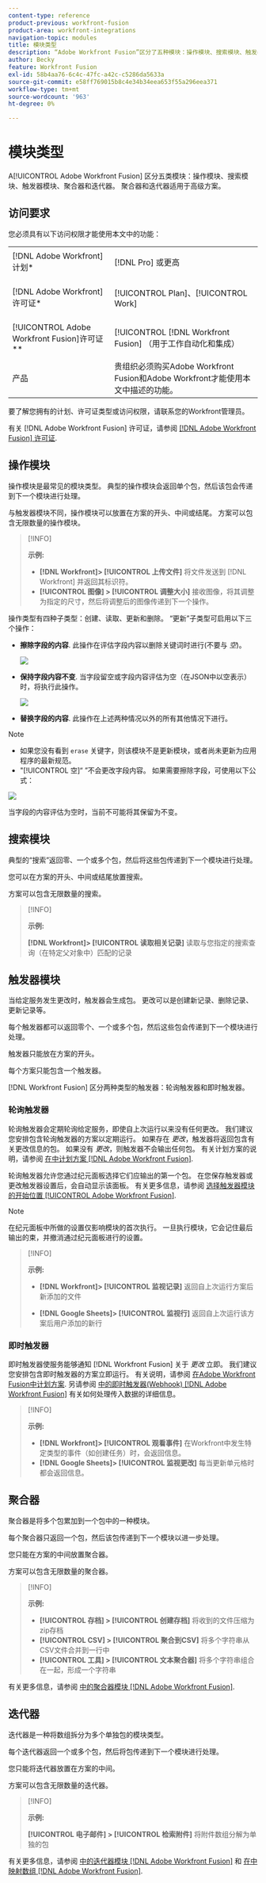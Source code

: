 ```yaml
---
content-type: reference
product-previous: workfront-fusion
product-area: workfront-integrations
navigation-topic: modules
title: 模块类型
description: “Adobe Workfront Fusion”区分了五种模块：操作模块、搜索模块、触发器模块、聚合器和迭代器。 聚合器和迭代器适用于高级方案。
author: Becky
feature: Workfront Fusion
exl-id: 58b4aa76-6c4c-47fc-a42c-c5286da5633a
source-git-commit: e58ff769015b8c4e34b34eea653f55a296eea371
workflow-type: tm+mt
source-wordcount: '963'
ht-degree: 0%

---
```


# 模块类型

A[!UICONTROL Adobe Workfront Fusion] 区分五类模块：操作模块、搜索模块、触发器模块、聚合器和迭代器。 聚合器和迭代器适用于高级方案。

## 访问要求

您必须具有以下访问权限才能使用本文中的功能：

<table style="table-layout:auto">
 <col> 
 <col> 
 <tbody> 
  <tr> 
    <td role="rowheader">[!DNL Adobe Workfront] 计划*</td> 
   <td> <p>[!DNL Pro] 或更高</p> </td> 
  </tr> 
  <tr data-mc-conditions=""> 
   <td role="rowheader">[!DNL Adobe Workfront] 许可证*</td> 
   <td> <p>[!UICONTROL Plan]、[!UICONTROL Work]</p> </td> 
  </tr> 
  <tr> 
   <td role="rowheader">[!UICONTROL Adobe Workfront Fusion]许可证**</td> 
   <td> <p>[!UICONTROL [!DNL Workfront Fusion] （用于工作自动化和集成） </p>  </td> 
  </tr> 
  <tr> 
   <td role="rowheader">产品</td> 
   <td>贵组织必须购买Adobe Workfront Fusion和Adobe Workfront才能使用本文中描述的功能。</td> 
  </tr> 
 </tbody> 
</table>

要了解您拥有的计划、许可证类型或访问权限，请联系您的Workfront管理员。

有关 [!DNL Adobe Workfront Fusion] 许可证，请参阅 [[!DNL Adobe Workfront Fusion] 许可证](../../workfront-fusion/get-started/license-automation-vs-integration.md).

## 操作模块

操作模块是最常见的模块类型。 典型的操作模块会返回单个包，然后该包会传递到下一个模块进行处理。

与触发器模块不同，操作模块可以放置在方案的开头、中间或结尾。 方案可以包含无限数量的操作模块。

>[!INFO]
>
>**示例:**
>
>* **[!DNL Workfront]> [!UICONTROL 上传文件]** 将文件发送到 [!DNL Workfront] 并返回其标识符。
>* **[!UICONTROL 图像] > [!UICONTROL 调整大小]** 接收图像，将其调整为指定的尺寸，然后将调整后的图像传递到下一个操作。


操作类型有四种子类型：创建、读取、更新和删除。 “更新”子类型可启用以下三个操作：

* **擦除字段的内容**. 此操作在评估字段内容以删除关键词时进行(不要与 *空*)。

   ![](assets/erase-content-of-field.png)

* **保持字段内容不变**. 当字段留空或字段内容评估为空（在JSON中以空表示）时，将执行此操作。

   ![](assets/leave-content-field-unchanged-350x231.png)

* **替换字段的内容**. 此操作在上述两种情况以外的所有其他情况下进行。

>[!NOTE]
>
>* 如果您没有看到 `erase` 关键字，则该模块不是更新模块，或者尚未更新为应用程序的最新规范。
>* &quot;[!UICONTROL 空]“ ”不会更改字段内容。 如果需要擦除字段，可使用以下公式：
>
>![](assets/formula-ifempty-name-erase.png)
>
>当字段的内容评估为空时，当前不可能将其保留为不变。

## 搜索模块

典型的“搜索”返回零、一个或多个包，然后将这些包传递到下一个模块进行处理。

您可以在方案的开头、中间或结尾放置搜索。

方案可以包含无限数量的搜索。

>[!INFO]
>
>**示例:**
>
>**[!DNL Workfront]> [!UICONTROL 读取相关记录]**  读取与您指定的搜索查询（在特定父对象中）匹配的记录

## 触发器模块

当给定服务发生更改时，触发器会生成包。 更改可以是创建新记录、删除记录、更新记录等。

每个触发器都可以返回零个、一个或多个包，然后这些包会传递到下一个模块进行处理。

触发器只能放在方案的开头。

每个方案只能包含一个触发器。

[!DNL Workfront Fusion] 区分两种类型的触发器：轮询触发器和即时触发器。

### 轮询触发器

轮询触发器会定期轮询给定服务，即使自上次运行以来没有任何更改。 我们建议您安排包含轮询触发器的方案以定期运行。 如果存在 *更改*，触发器将返回包含有关更改信息的包。 如果没有 *更改*，则触发器不会输出任何包。 有关计划方案的说明，请参阅 [在中计划方案 [!DNL Adobe Workfront Fusion]](../../workfront-fusion/scenarios/schedule-a-scenario.md).

轮询触发器允许您通过纪元面板选择它们应输出的第一个包。 在您保存触发器或更改触发器设置后，会自动显示该面板。 有关更多信息，请参阅 [选择触发器模块的开始位置 [!UICONTROL Adobe Workfront Fusion]](../../workfront-fusion/modules/choose-where-trigger-module-starts.md).

>[!NOTE]
>
>在纪元面板中所做的设置仅影响模块的首次执行。 一旦执行模块，它会记住最后输出的束，并撤消通过纪元面板进行的设置。

>[!INFO]
>
>**示例:**
>
>* **[!DNL Workfront]> [!UICONTROL 监视记录]** 返回自上次运行方案后新添加的文件
>
>* **[!DNL Google Sheets]> [!UICONTROL 监视行]** 返回自上次运行该方案后用户添加的新行


### 即时触发器

即时触发器使服务能够通知 [!DNL Workfront Fusion] 关于 *更改* 立即。 我们建议您安排包含即时触发器的方案立即运行。 有关说明，请参阅 [在Adobe Workfront Fusion中计划方案](../../workfront-fusion/scenarios/schedule-a-scenario.md). 另请参阅 [中的即时触发器(Webhook) [!DNL Adobe Workfront Fusion]](../../workfront-fusion/webhooks/instant-triggers-webhooks.md) 有关如何处理传入数据的详细信息。

>[!INFO]
>
>**示例:**
>
>* **[!DNL Workfront]> [!UICONTROL 观看事件]** 在Workfront中发生特定类型的事件（如创建任务）时，会返回信息。
>* **[!DNL Google Sheets]> [!UICONTROL 监视更改]** 每当更新单元格时都会返回信息。


## 聚合器

聚合器是将多个包累加到一个包中的一种模块。

每个聚合器只返回一个包，然后该包传递到下一个模块以进一步处理。

您只能在方案的中间放置聚合器。

方案可以包含无限数量的聚合器。

>[!INFO]
>
>**示例:**
>
>* **[!UICONTROL 存档] > [!UICONTROL 创建存档]** 将收到的文件压缩为zip存档
>* **[!UICONTROL CSV] > [!UICONTROL 聚合到CSV]** 将多个字符串从CSV文件合并到一行中
>* **[!UICONTROL 工具] > [!UICONTROL 文本聚合器]** 将多个字符串组合在一起，形成一个字符串


有关更多信息，请参阅 [中的聚合器模块 [!DNL Adobe Workfront Fusion]](../../workfront-fusion/modules/aggregator-module.md).

## 迭代器

迭代器是一种将数组拆分为多个单独包的模块类型。

每个迭代器返回一个或多个包，然后将包传递到下一个模块进行处理。

您只能将迭代器放置在方案的中间。

方案可以包含无限数量的迭代器。

>[!INFO]
>
>**示例:**
>
>**[!UICONTROL 电子邮件] > [!UICONTROL 检索附件]** 将附件数组分解为单独的包

有关更多信息，请参阅 [中的迭代器模块 [!DNL Adobe Workfront Fusion]](../../workfront-fusion/modules/iterator-module.md) 和 [在中映射数组 [!DNL Adobe Workfront Fusion]](../../workfront-fusion/mapping/map-an-array.md).
